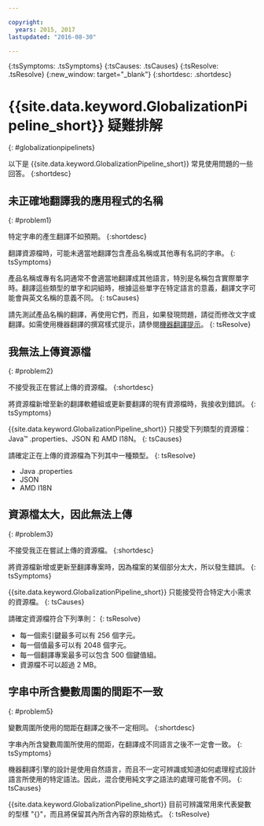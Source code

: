 ```yaml
---

copyright:
  years: 2015, 2017
lastupdated: "2016-08-30"

---
```


{:tsSymptoms: .tsSymptoms} 
{:tsCauses: .tsCauses} 
{:tsResolve: .tsResolve} 
{:new_window: target="_blank"}
{:shortdesc: .shortdesc}

# {{site.data.keyword.GlobalizationPipeline_short}} 疑難排解
{: #globalizationpipelinets}


以下是 {{site.data.keyword.GlobalizationPipeline_short}} 常見使用問題的一些回答。
{:shortdesc}


## 未正確地翻譯我的應用程式的名稱
{: #problem1}

特定字串的產生翻譯不如預期。
{:shortdesc}

翻譯資源檔時，可能未適當地翻譯包含產品名稱或其他專有名詞的字串。
{: tsSymptoms}

產品名稱或專有名詞通常不會適當地翻譯成其他語言，特別是名稱包含實際單字時。翻譯這些類型的單字和詞組時，根據這些單字在特定語言的意義，翻譯文字可能會與英文名稱的意義不同。
{: tsCauses}

請先測試產品名稱的翻譯，再使用它們，而且，如果發現問題，請從而修改文字或翻譯。如需使用機器翻譯的撰寫樣式提示，請參閱[機器翻譯提示](./tips.html#globalizationpipeline_tips)。
{: tsResolve}



## 我無法上傳資源檔
{: #problem2}

不接受我正在嘗試上傳的資源檔。
{:shortdesc}

將資源檔新增至新的翻譯軟體組或更新要翻譯的現有資源檔時，我接收到錯誤。
{: tsSymptoms}

{{site.data.keyword.GlobalizationPipeline_short}} 只接受下列類型的資源檔：Java™ .properties、JSON 和 AMD I18N。
{: tsCauses}

請確定正在上傳的資源檔為下列其中一種類型。
{: tsResolve}
* Java .properties
* JSON
* AMD I18N



## 資源檔太大，因此無法上傳
{: #problem3}

不接受我正在嘗試上傳的資源檔。
{:shortdesc}

將資源檔新增或更新至翻譯專案時，因為檔案的某個部分太大，所以發生錯誤。
{: tsSymptoms}

{{site.data.keyword.GlobalizationPipeline_short}} 只能接受符合特定大小需求的資源檔。
{: tsCauses}

請確定資源檔符合下列準則：
{: tsResolve}
* 每一個索引鍵最多可以有 256 個字元。
* 每一個值最多可以有 2048 個字元。
* 每一個翻譯專案最多可以包含 500 個鍵值組。
* 資源檔不可以超過 2 MB。




## 字串中所含變數周圍的間距不一致
{: #problem5}

變數周圍所使用的間距在翻譯之後不一定相同。
{:shortdesc}

字串內所含變數周圍所使用的間距，在翻譯成不同語言之後不一定會一致。
{: tsSymptoms}

機器翻譯引擎的設計是使用自然語言，而且不一定可辨識或知道如何處理程式設計語言所使用的特定語法。因此，混合使用純文字之語法的處理可能會不同。
{: tsCauses}

{{site.data.keyword.GlobalizationPipeline_short}} 目前可辨識常用來代表變數的型樣 "{}"，而且將保留其內所含內容的原始格式。
{: tsResolve}
